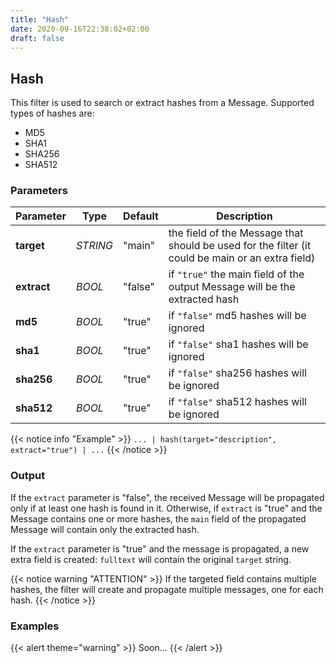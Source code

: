 ```yaml
---
title: "Hash"
date: 2020-09-16T22:38:02+02:00
draft: false
---
```


## Hash

This filter is used to search or extract hashes from a Message.
Supported types of hashes are:
 * MD5
 * SHA1
 * SHA256
 * SHA512

### Parameters

| Parameter   | Type     | Default | Description                                                                                      |
|-------------|----------|---------|--------------------------------------------------------------------------------------------------|
| **target**  | _STRING_ | "main"  | the field of the Message that should be used for the filter (it could be main or an extra field) |
| **extract** | _BOOL_   | "false" | if `"true"` the main field of the output Message will be the extracted hash                      |
| **md5**     | _BOOL_   | "true"  | if `"false"` md5 hashes will be ignored                                                          |
| **sha1**    | _BOOL_   | "true"  | if `"false"` sha1 hashes will be ignored                                                         |
| **sha256**  | _BOOL_   | "true"  | if `"false"` sha256 hashes will be ignored                                                       |
| **sha512**  | _BOOL_   | "true"  | if `"false"` sha512 hashes will be ignored                                                       |

 
{{< notice info "Example" >}} 
`... | hash(target="description", extract="true") | ...`
{{< /notice >}}

### Output

If the `extract` parameter is "false", the received Message will be propagated only if at least one hash is found in it. 
Otherwise, if `extract` is "true" and the Message contains one or more hashes, the `main` field of the propagated Message will contain only the extracted hash.

If the `extract` parameter is "true" and the message is propagated, a new extra field is created: `fulltext` will contain the original `target` string.

{{< notice warning "ATTENTION" >}} 
If the targeted field contains multiple hashes, the filter will create and propagate multiple messages, one for each hash. 
{{< /notice >}}

### Examples

{{< alert theme="warning" >}}
Soon...
{{< /alert >}} 